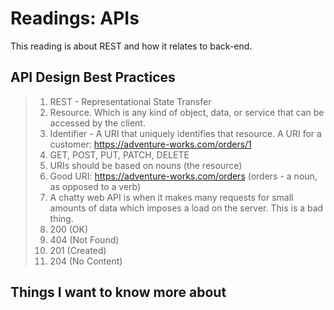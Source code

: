 # Readings: APIs
This reading is about REST and how it relates to back-end.
## API Design Best Practices
>  1. REST - Representational State Transfer
>  2. Resource. Which is any kind of object, data, or service that can be accessed by the client.
>  3. Identifier - A URI that uniquely identifies that resource. A URI for a customer: https://adventure-works.com/orders/1
>  4. GET, POST, PUT, PATCH, DELETE
>  5. URIs should be based on nouns (the resource)
>  6. Good URI: https://adventure-works.com/orders (orders - a noun, as opposed to a verb)
>  7. A chatty web API is when it makes many requests for small amounts of data which imposes a load on the server. This is a bad thing.
>  8. 200 (OK)
>  9. 404 (Not Found)
>  10. 201 (Created)
>  11. 204 (No Content)

## Things I want to know more about
